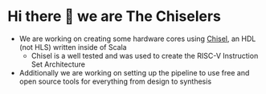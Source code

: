 # Hi there 👋 we are The Chiselers

- We are working on creating some hardware cores using [Chisel](https://www.chisel-lang.org/), an HDL (not HLS) written inside of Scala
   - Chisel is a well tested and was used to create the RISC-V Instruction Set Architecture
- Additionally we are working on setting up the pipeline to use free and open source tools for everything from design to synthesis
